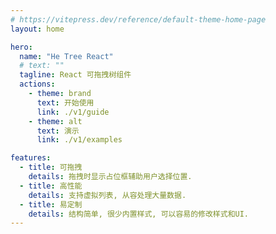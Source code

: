 ```yaml
---
# https://vitepress.dev/reference/default-theme-home-page
layout: home

hero:
  name: "He Tree React"
  # text: ""
  tagline: React 可拖拽树组件
  actions:
    - theme: brand
      text: 开始使用
      link: ./v1/guide
    - theme: alt
      text: 演示
      link: ./v1/examples

features:
  - title: 可拖拽
    details: 拖拽时显示占位框辅助用户选择位置.
  - title: 高性能
    details: 支持虚拟列表, 从容处理大量数据.
  - title: 易定制
    details: 结构简单, 很少内置样式, 可以容易的修改样式和UI.
---
```

